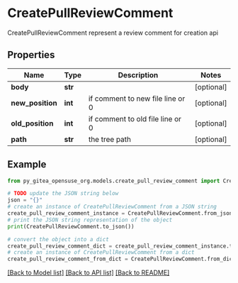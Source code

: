 # CreatePullReviewComment

CreatePullReviewComment represent a review comment for creation api

## Properties

Name | Type | Description | Notes
------------ | ------------- | ------------- | -------------
**body** | **str** |  | [optional] 
**new_position** | **int** | if comment to new file line or 0 | [optional] 
**old_position** | **int** | if comment to old file line or 0 | [optional] 
**path** | **str** | the tree path | [optional] 

## Example

```python
from py_gitea_opensuse_org.models.create_pull_review_comment import CreatePullReviewComment

# TODO update the JSON string below
json = "{}"
# create an instance of CreatePullReviewComment from a JSON string
create_pull_review_comment_instance = CreatePullReviewComment.from_json(json)
# print the JSON string representation of the object
print(CreatePullReviewComment.to_json())

# convert the object into a dict
create_pull_review_comment_dict = create_pull_review_comment_instance.to_dict()
# create an instance of CreatePullReviewComment from a dict
create_pull_review_comment_from_dict = CreatePullReviewComment.from_dict(create_pull_review_comment_dict)
```
[[Back to Model list]](../README.md#documentation-for-models) [[Back to API list]](../README.md#documentation-for-api-endpoints) [[Back to README]](../README.md)


